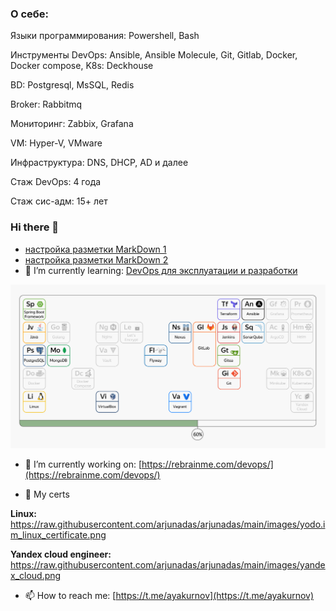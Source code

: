 ### О себе:
Языки программирования:
Powershell,
Bash

Инструменты DevOps:
Ansible, Ansible Molecule,
Git,
Gitlab,
Docker, Docker compose,
K8s: Deckhouse

BD:
Postgresql,
MsSQL,
Redis

Broker:
Rabbitmq

Мониторинг:
Zabbix, Grafana

VM:
Hyper-V, VMware

Инфраструктура:
DNS, DHCP, AD и далее

Стаж DevOps: 4 года

Стаж сис-адм: 15+ лет


### Hi there 👋

 - [настройка разметки MarkDown 1](https://help.vivaldi.com/ru/services-ru/forum-ru/markdown-formatting/)
 - [настройка разметки MarkDown 2](https://gist.github.com/Jekins/2bf2d0638163f1294637#CodeBlocks)
- 🌱 I’m currently learning:
[DevOps для эксплуатации и разработки](https://practicum.yandex.ru/promo/devops-course)

![после окончания 2ой главы](/images/progress-bar.png)

- 🔭 I’m currently working on:
[https://rebrainme.com/devops/](https://rebrainme.com/devops/)

- 💬 My certs

**Linux:**
https://raw.githubusercontent.com/arjunadas/arjunadas/main/images/yodo.im_linux_certificate.png

**Yandex cloud engineer:**
https://raw.githubusercontent.com/arjunadas/arjunadas/main/images/yandex_cloud.png

- 📫 How to reach me:
[https://t.me/ayakurnov](https://t.me/ayakurnov)

<!--
**arjunadas/arjunadas** is a ✨ _special_ ✨ repository because its `README.md` (this file) appears on your GitHub profile.

Here are some ideas to get you started:

- 🔭 I’m currently working on ...
- 🌱 I’m currently learning ...
- 👯 I’m looking to collaborate on ...
- 🤔 I’m looking for help with ...
- 💬 Ask me about ...
- 📫 How to reach me: ...
- 😄 Pronouns: ...
- ⚡ Fun fact: ...
-->
